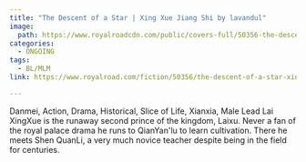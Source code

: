 ```yaml
---
title: "The Descent of a Star | Xing Xue Jiang Shi by lavandul"
image:
  path: https://www.royalroadcdn.com/public/covers-full/50356-the-descent-of-a-star-xing-xue-jiang-shi.jpg
categories:
  - ONGOING
tags:
  - BL/MLM
link: https://www.royalroad.com/fiction/50356/the-descent-of-a-star-xing-xue-jiang-shi

---
```

Danmei, Action, Drama, Historical, Slice of Life, Xianxia, Male Lead
Lai XingXue is the runaway second prince of the kingdom, Laixu. Never a fan of the royal palace drama he runs to QianYan'lu to learn cultivation. There he meets Shen QuanLi, a very much novice teacher despite being in the field for centuries. 

